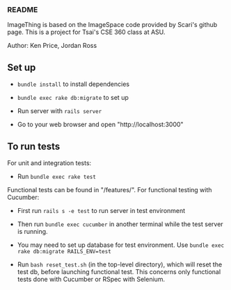 ### README
ImageThing is based on the ImageSpace code provided by Scari's github page. This is a project for Tsai's CSE 360 class at ASU.

Author: Ken Price, Jordan Ross

## Set up
* `bundle install` to install dependencies

* `bundle exec rake db:migrate` to set up

* Run server with `rails server`

* Go to your web browser and open "http://localhost:3000"

## To run tests

For unit and integration tests:
* Run `bundle exec rake test`

Functional tests can be found in "/features/".
For functional testing with Cucumber:
* First run `rails s -e test` to run server in test environment

* Then run `bundle exec cucumber` in another terminal while the test server is running.

* You may need to set up database for test environment. Use `bundle exec rake db:migrate RAILS_ENV=test`

* Run `bash reset_test.sh` (in the top-level directory), which will reset the test db, before launching functional test. This concerns only functional tests done with Cucumber or RSpec with Selenium.